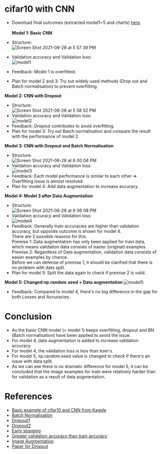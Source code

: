 # cifar10 with CNN

* Download final outcomes (extracted model1~5 and charts) [here](https://drive.google.com/drive/folders/1uJK7ztqqZPOjRRbhCTbxzJhha-H4ns2h?usp=sharing). <br><br>
<b> Model 1: Basic CNN </b>

* Structure: <br>
![Screen Shot 2021-06-28 at 5 57 39 PM](https://user-images.githubusercontent.com/67300266/123609147-60488400-d83a-11eb-9699-c6100a82eacd.png)
* Validation accuracy and Validation loss: <br>
![model1](https://user-images.githubusercontent.com/67300266/123609206-6d657300-d83a-11eb-9e4c-8744a5cd395a.png)
* Feedback: Model 1 is overfitted.
* Plan for model 2 and 3: Try out widely used methods (Drop out and Batch normalisation) to prevent overfitting.

<b> Model 2: CNN with Dropout </b>
* Structure: <br>
![Screen Shot 2021-06-28 at 5 58 52 PM](https://user-images.githubusercontent.com/67300266/123609330-8706ba80-d83a-11eb-8030-2480f4c5ef22.png)
* Validation accuracy and Validation loss: <br>
![model2](https://user-images.githubusercontent.com/67300266/123609365-8ec65f00-d83a-11eb-9303-b3f904545fb7.png)
* Feedback: Dropout contributes to avoid overfitting.
* Plan for model 3: Try out Batch normalisation and compare the result with the performance of model 2.

<b> Model 3: CNN with Dropout and Batch Normalisation </b>
* Structure: <br>
![Screen Shot 2021-06-28 at 6 00 04 PM](https://user-images.githubusercontent.com/67300266/123609535-b289a500-d83a-11eb-9757-ba3fe25ac339.png)
* Validation accuracy and Validation loss: <br>
![model3](https://user-images.githubusercontent.com/67300266/123609580-bddcd080-d83a-11eb-9db7-726d064b17e5.png)
* Feedback: Each model performance is similar to each other => Overfitting issue is almost resolved.
* Plan for model 4: Add data augmentation to increase accuracy.

<b> Model 4: Model 3 after Data Augmentation </b>
* Structure: <br>
![Screen Shot 2021-06-28 at 6 06 08 PM](https://user-images.githubusercontent.com/67300266/123610410-8884b280-d83b-11eb-83f2-c6331be70608.png)
* Validation accuracy and Validation loss: <br>
![model4](https://user-images.githubusercontent.com/67300266/123610703-cb468a80-d83b-11eb-86b8-75dfd54fd35c.png)
* Feedback: Generally train accuracies are higher than validation accuracy, but opposite outcome is shown for model 4. <br>
There are 2 possible reasons for this: <br>
Premise 1: Data augmentation has only been applied for train data, which means validation data consists of easier (original) examples. <br>
Premise 2: Regardless of Data augmentation, validation data consists of easier examples by chance. <br>
Before we can defense of premise 1, it should be clarified that there is no problem with data split.
* Plan for model 5: Split the data again to check if premise 2 is valid.

<b> Model 5: Changed np.random.seed + Data augmentation </b>
![model5](https://user-images.githubusercontent.com/67300266/123612729-c71b6c80-d83d-11eb-837f-091019343a4a.png)
* Feedback: Compared to model 4, there's no big difference in the gap for both Losses and Accuracies.
# Conclusion
* As the basic CNN model (= model 1) keeps overfitting, dropout and BN (Batch normalisation) have been applied to avoid the issue. <br>
* For model 4, data augmentation is added to increase validation accuracy. <br>
* For model 4, the validation loss is less than train's. <br>
* For model 5, np.random.seed value is changed to check if there's an issue with data split. <br>
* As we can see there is no dramatic difference for model 5, it can be concluded that the image examples for train were relatively harder than for validation as a result of data augmentation.

# References
* [Basic example of cifar10 and CNN from Kaggle](https://www.kaggle.com/roblexnana/cifar10-with-cnn-for-beginer)
* [Batch Normalisation](https://sonsnotation.blogspot.com/2020/11/8-normalization.html)
* [Dropout1](https://jjeongil.tistory.com/578)
* [Dropout2](https://m.blog.naver.com/PostView.naver?isHttpsRedirect=true&blogId=laonple&logNo=220542170499)
* [Early stopping](https://www.tensorflow.org/api_docs/python/tf/keras/callbacks/EarlyStopping)
* [Greater validation accuracy than train accuracy](https://stackoverflow.com/questions/48845354/why-is-validation-accuracy-higher-than-training-accuracy-when-applying-data-augm)
* [Image Augmentation](http://machinelearningkorea.com/2019/05/19/image-augmentation-%EC%9D%84-%EC%9D%B4%EC%9A%A9%ED%95%98%EC%97%AC-%ED%9B%88%EB%A0%A8%EC%9A%A9-%EB%8D%B0%EC%9D%B4%ED%84%B0-%EB%8A%98%EB%A6%AC%EA%B8%B0-%ED%8C%8C%EC%9D%B4%EC%8D%AC-%EC%B9%98%ED%8A%B8/)
* [Paper for Dropout](https://www.cs.toronto.edu/~hinton/absps/JMLRdropout.pdf)


